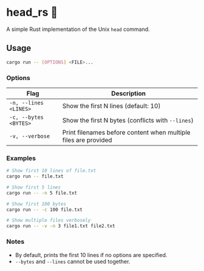 # head_rs 🦀

A simple Rust implementation of the Unix `head` command.

## Usage

```bash
cargo run -- [OPTIONS] <FILE>...
```

### Options

| Flag | Description |
|------|--------------|
| `-n, --lines <LINES>` | Show the first N lines (default: 10) |
| `-c, --bytes <BYTES>` | Show the first N bytes (conflicts with `--lines`) |
| `-v, --verbose` | Print filenames before content when multiple files are provided |

### Examples

```bash
# Show first 10 lines of file.txt
cargo run -- file.txt

# Show first 5 lines
cargo run -- -n 5 file.txt

# Show first 100 bytes
cargo run -- -c 100 file.txt

# Show multiple files verbosely
cargo run -- -v -n 3 file1.txt file2.txt
```

### Notes

- By default, prints the first 10 lines if no options are specified.
- `--bytes` and `--lines` cannot be used together.
